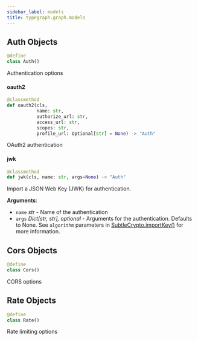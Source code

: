 ```yaml
---
sidebar_label: models
title: typegraph.graph.models
---
```


## Auth Objects

```python
@define
class Auth()
```

Authentication options

#### oauth2

```python
@classmethod
def oauth2(cls,
           name: str,
           authorize_url: str,
           access_url: str,
           scopes: str,
           profile_url: Optional[str] = None) -> "Auth"
```

OAuth2 authentication

#### jwk

```python
@classmethod
def jwk(cls, name: str, args=None) -> "Auth"
```

Import a JSON Web Key (JWK) for authentication.

**Arguments**:

- `name` _str_ - Name of the authentication
- `args` _Dict[str, str], optional_ - Arguments for the authentication. Defaults to None. See `algorithm` parameters in [SubtleCrypto.importKey()](https://developer.mozilla.org/en-US/docs/Web/API/SubtleCrypto/importKey) for more information.

## Cors Objects

```python
@define
class Cors()
```

CORS options

## Rate Objects

```python
@define
class Rate()
```

Rate limiting options
